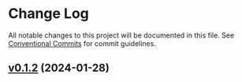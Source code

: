 # Change Log

All notable changes to this project will be documented in this file.
See [Conventional Commits](Https://conventionalcommits.org) for commit guidelines.

<!-- changelog -->

## [v0.1.2](https://github.com/TwistingTwists/fluid/compare/v0.1.2...v0.1.2) (2024-01-28)




